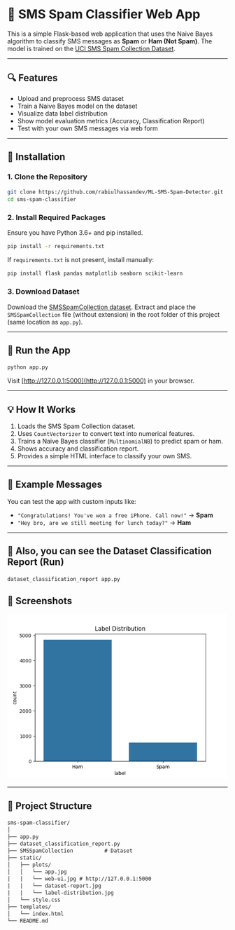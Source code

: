 # 📱 SMS Spam Classifier Web App

This is a simple Flask-based web application that uses the Naive Bayes algorithm to classify SMS messages as **Spam** or **Ham (Not Spam)**. The model is trained on the [UCI SMS Spam Collection Dataset](https://archive.ics.uci.edu/ml/datasets/SMS+Spam+Collection).

---

## 🔍 Features

- Upload and preprocess SMS dataset
- Train a Naive Bayes model on the dataset
- Visualize data label distribution
- Show model evaluation metrics (Accuracy, Classification Report)
- Test with your own SMS messages via web form

---

## 🚀 Installation

### 1. Clone the Repository

```bash
git clone https://github.com/rabiulhassandev/ML-SMS-Spam-Detector.git
cd sms-spam-classifier
```

### 2. Install Required Packages

Ensure you have Python 3.6+ and pip installed.

```bash
pip install -r requirements.txt
```

If `requirements.txt` is not present, install manually:

```bash
pip install flask pandas matplotlib seaborn scikit-learn
```

### 3. Download Dataset

Download the [SMSSpamCollection dataset](https://archive.ics.uci.edu/ml/machine-learning-databases/00228/smsspamcollection.zip). Extract and place the `SMSSpamCollection` file (without extension) in the root folder of this project (same location as `app.py`).

---

## 🧠 Run the App

```bash
python app.py
```

Visit [http://127.0.0.1:5000](http://127.0.0.1:5000) in your browser.

---

## 💡 How It Works

1. Loads the SMS Spam Collection dataset.
2. Uses `CountVectorizer` to convert text into numerical features.
3. Trains a Naive Bayes classifier (`MultinomialNB`) to predict spam or ham.
4. Shows accuracy and classification report.
5. Provides a simple HTML interface to classify your own SMS.

---

## 🧪 Example Messages

You can test the app with custom inputs like:

- `"Congratulations! You've won a free iPhone. Call now!"` → **Spam**
- `"Hey bro, are we still meeting for lunch today?"` → **Ham**

---

## 🧠 Also, you can see the Dataset Classification Report (Run)

```bash
dataset_classification_report app.py
```

## 📸 Screenshots

![Web UI](static/plots/label_distribution.png)

---

## 📂 Project Structure

```
sms-spam-classifier/
│
├── app.py
├── dataset_classification_report.py
├── SMSSpamCollection          # Dataset 
├── static/
│   ├── plots/
│   │   └── app.jpg
|   |   └── web-ui.jpg # http://127.0.0.1:5000
|   |   └── dataset-report.jpg
|   |   └── label-distribution.jpg
│   └── style.css
├── templates/
│   └── index.html
└── README.md
```
